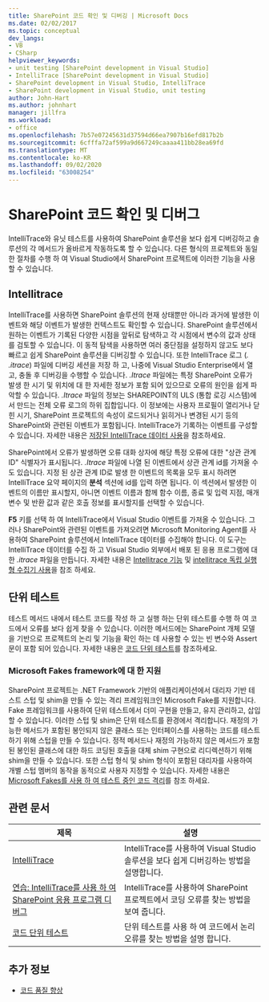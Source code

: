 ```yaml
---
title: SharePoint 코드 확인 및 디버깅 | Microsoft Docs
ms.date: 02/02/2017
ms.topic: conceptual
dev_langs:
- VB
- CSharp
helpviewer_keywords:
- unit testing [SharePoint development in Visual Studio]
- IntelliTrace [SharePoint development in Visual Studio]
- SharePoint development in Visual Studio, IntelliTrace
- SharePoint development in Visual Studio, unit testing
author: John-Hart
ms.author: johnhart
manager: jillfra
ms.workload:
- office
ms.openlocfilehash: 7b57e07245631d37594d66ea7907b16efd817b2b
ms.sourcegitcommit: 6cfffa72af599a9d667249caaaa411bb28ea69fd
ms.translationtype: MT
ms.contentlocale: ko-KR
ms.lasthandoff: 09/02/2020
ms.locfileid: "63008254"
---
```

# <a name="verify-and-debug-sharepoint-code"></a>SharePoint 코드 확인 및 디버그
IntelliTrace와 유닛 테스트를 사용하여 SharePoint 솔루션을 보다 쉽게 디버깅하고 솔루션의 각 메서드가 올바르게 작동하도록 할 수 있습니다. 다른 형식의 프로젝트와 동일한 절차를 수행 하 여 Visual Studio에서 SharePoint 프로젝트에 이러한 기능을 사용할 수 있습니다.

## <a name="intellitrace"></a>Intellitrace
IntelliTrace를 사용하면 SharePoint 솔루션의 현재 상태뿐만 아니라 과거에 발생한 이벤트와 해당 이벤트가 발생한 컨텍스트도 확인할 수 있습니다. SharePoint 솔루션에서 원하는 이벤트가 기록된 다양한 시점을 앞뒤로 탐색하고 각 시점에서 변수의 값과 상태를 검토할 수 있습니다. 이 동적 탐색을 사용하면 여러 중단점을 설정하지 않고도 보다 빠르고 쉽게 SharePoint 솔루션을 디버깅할 수 있습니다. 또한 IntelliTrace 로그 (*. .itrace*) 파일에 디버깅 세션을 저장 하 고, 나중에 Visual Studio Enterprise에서 열고, 충돌 후 디버깅을 수행할 수 있습니다. *.Itrace* 파일에는 특정 SharePoint 오류가 발생 한 시기 및 위치에 대 한 자세한 정보가 포함 되어 있으므로 오류의 원인을 쉽게 파악할 수 있습니다. *.Itrace* 파일의 정보는 SHAREPOINT의 ULS (통합 로깅 시스템)에서 만드는 전체 오류 로그의 하위 집합입니다. 이 정보에는 사용자 프로필이 열리거나 닫힌 시기, SharePoint 프로젝트의 속성이 로드되거나 읽히거나 변경된 시기 등의 SharePoint와 관련된 이벤트가 포함됩니다. IntelliTrace가 기록하는 이벤트를 구성할 수 있습니다. 자세한 내용은 [저장된 IntelliTrace 데이터 사용](../debugger/using-saved-intellitrace-data.md)을 참조하세요.

SharePoint에서 오류가 발생하면 오류 대화 상자에 해당 특정 오류에 대한 "상관 관계 ID" 식별자가 표시됩니다. *.Itrace* 파일에 나열 된 이벤트에서 상관 관계 id를 가져올 수도 있습니다. 지정 된 상관 관계 ID로 발생 한 이벤트의 목록을 모두 표시 하려면 IntelliTrace 요약 페이지의 **분석** 섹션에 id를 입력 하면 됩니다. 이 섹션에서 발생한 이벤트의 이름만 표시할지, 아니면 이벤트 이름과 함께 함수 이름, 종료 및 입력 지점, 매개 변수 및 반환 값과 같은 호출 정보를 표시할지를 선택할 수 있습니다.

**F5** 키를 선택 하 여 IntelliTrace에서 Visual Studio 이벤트를 가져올 수 있습니다. 그러나 SharePoint와 관련된 이벤트를 가져오려면 Microsoft Monitoring Agent를 사용하여 SharePoint 솔루션에서 IntelliTrace 데이터를 수집해야 합니다. 이 도구는 IntelliTrace 데이터를 수집 하 고 Visual Studio 외부에서 배포 된 응용 프로그램에 대 한 *.itrace* 파일을 만듭니다. 자세한 내용은 [Intellitrace 기능](../debugger/intellitrace-features.md) 및 [intellitrace 독립 실행형 수집기 사용](../debugger/using-the-intellitrace-stand-alone-collector.md)을 참조 하세요.

## <a name="unit-test"></a>단위 테스트
테스트 메서드 내에서 테스트 코드를 작성 하 고 실행 하는 단위 테스트를 수행 하 여 코드에서 오류를 보다 쉽게 찾을 수 있습니다. 이러한 메서드에는 SharePoint 개체 모델을 기반으로 프로젝트의 논리 및 기능을 확인 하는 데 사용할 수 있는 빈 변수와 Assert 문이 포함 되어 있습니다. 자세한 내용은 [코드 단위 테스트](../test/unit-test-your-code.md)를 참조하세요.

### <a name="support-for-microsoft-fakes-framework"></a>Microsoft Fakes framework에 대 한 지원
SharePoint 프로젝트는 .NET Framework 기반의 애플리케이션에서 대리자 기반 테스트 스텁 및 shim을 만들 수 있는 격리 프레임워크인 Microsoft Fake를 지원합니다. Fake 프레임워크를 사용하여 단위 테스트에서 더미 구현을 만들고, 유지 관리하고, 삽입할 수 있습니다. 이러한 스텁 및 shim은 단위 테스트를 환경에서 격리합니다. 재정의 가능한 메서드가 포함된 봉인되지 않은 클래스 또는 인터페이스를 사용하는 코드를 테스트하기 위해 스텁을 만들 수 있습니다. 정적 메서드나 재정의 가능하지 않은 메서드가 포함된 봉인된 클래스에 대한 하드 코딩된 호출을 대체 shim 구현으로 리디렉션하기 위해 shim을 만들 수 있습니다. 또한 스텁 형식 및 shim 형식이 포함된 대리자를 사용하여 개별 스텁 멤버의 동작을 동적으로 사용자 지정할 수 있습니다. 자세한 내용은 [Microsoft Fakes를 사용 하 여 테스트 중인 코드 격리](../test/isolating-code-under-test-with-microsoft-fakes.md)를 참조 하세요.

## <a name="related-articles"></a>관련 문서

|제목|설명|
|-----------|-----------------|
|[IntelliTrace](../debugger/intellitrace.md)|IntelliTrace를 사용하여 Visual Studio 솔루션을 보다 쉽게 디버깅하는 방법을 설명합니다.|
|[연습: IntelliTrace를 사용 하 여 SharePoint 응용 프로그램 디버그](../sharepoint/walkthrough-debugging-a-sharepoint-application-by-using-intellitrace.md)|IntelliTrace를 사용하여 SharePoint 프로젝트에서 코딩 오류를 찾는 방법을 보여 줍니다.|
|[코드 단위 테스트](../test/unit-test-your-code.md)|단위 테스트를 사용 하 여 코드에서 논리 오류를 찾는 방법을 설명 합니다.|

## <a name="see-also"></a>추가 정보

- [코드 품질 향상](../test/improve-code-quality.md)